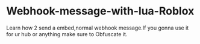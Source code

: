 # Webhook-message-with-lua-Roblox

Learn how 2 send a embed,normal webhook message.If you gonna use it for ur hub or anything make sure to Obfuscate it.
